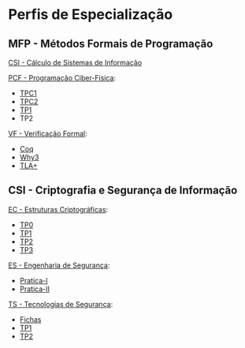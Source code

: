 # Perfis de Especialização

  
 ## MFP - Métodos Formais de Programação

[CSI - Cálculo de Sistemas de Informação](https://haslab.github.io/MFP/CSI/2122/index)
  
[PCF - Programação Ciber-Física](https://github.com/AITK42/MEI/tree/main/2ºSemestre/MFP/PCF):
   - [TPC1](https://github.com/AITK42/MEI/tree/main/2ºSemestre/MFP/PCF/TPC1)
   - [TPC2](https://github.com/AITK42/MEI/tree/main/2ºSemestre/MFP/PCF/TPC2)
   - [TP1](https://github.com/AITK42/MEI/tree/main/2ºSemestre/MFP/PCF/TP1)
   - TP2 

[VF - Verificação Formal](https://github.com/AITK42/MEI/tree/main/2ºSemestre/MFP/VF):
   - [Coq](https://github.com/AITK42/MEI/tree/main/2ºSemestre/MFP/VF/Coq)
   - [Why3](https://github.com/AITK42/MEI/tree/main/2ºSemestre/MFP/VF/Why3)
   - [TLA+](https://github.com/AITK42/MEI/tree/main/2ºSemestre/MFP/VF/TLA%2B)


## CSI - Criptografia e Segurança de Informação

[EC - Estruturas Criptográficas](https://github.com/AITK42/MEI/tree/main/2ºSemestre/CSI/EC):
  - [TP0](https://github.com/AITK42/MEI/tree/main/2ºSemestre/CSI/EC/TP0)
  - [TP1](https://github.com/AITK42/MEI/tree/main/2ºSemestre/CSI/EC/TP1)
  - [TP2](https://github.com/AITK42/MEI/tree/main/2ºSemestre/CSI/EC/TP2)
  - [TP3](https://github.com/AITK42/MEI/tree/main/2ºSemestre/CSI/EC/TP3)

[ES - Engenharia de Segurança](https://github.com/AITK42/MEI/tree/main/2ºSemestre/CSI/ES):
  - [Pratica-I](https://github.com/AITK42/MEI/tree/main/2ºSemestre/CSI/ES/Pratica-I)
  - [Pratica-II](https://github.com/AITK42/MEI/tree/main/2ºSemestre/CSI/ES/Pratica-II)

[TS - Tecnologias de Segurança](https://github.com/AITK42/MEI/tree/main/2ºSemestre/CSI/TS):
  - [Fichas](https://github.com/AITK42/MEI/tree/main/2ºSemestre/CSI/TS/Fichas)
  - [TP1](https://github.com/AITK42/MEI/tree/main/2ºSemestre/CSI/TS/TP1)
  - [TP2](https://github.com/AITK42/MEI/tree/main/2ºSemestre/CSI/TS/TP2)
  

  

